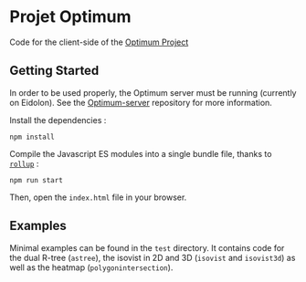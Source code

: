 # Projet Optimum

Code for the client-side of the [Optimum Project](http://liris.univ-lyon2.fr/optimum/index.php/geolocalisation/)

## Getting Started

In order to be used properly, the Optimum server must be running (currently on Eidolon). See the [Optimum-server](https://github.com/fgrelard/Optimum-server) repository for more information.

Install the dependencies :
```
npm install
```

Compile the Javascript ES modules into a single bundle file, thanks to [`rollup`](https://github.com/rollup/rollup) :
```
npm run start
```

Then, open the `index.html` file in your browser. 


## Examples

Minimal examples can be found in the `test` directory. It contains code for the dual R-tree (`astree`), the isovist in 2D and 3D (`isovist` and `isovist3d`) as well as the heatmap (`polygonintersection`).



